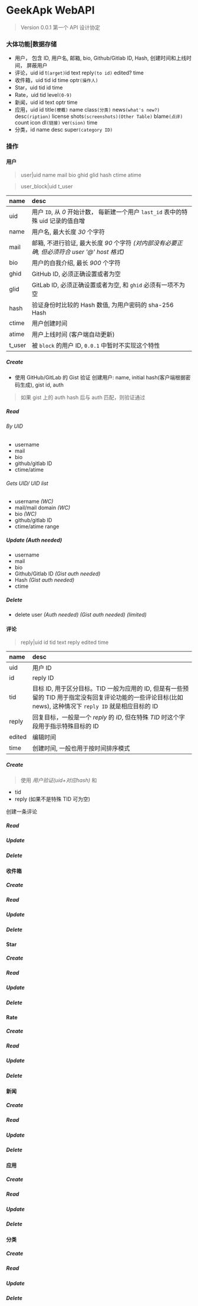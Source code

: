 # GeekApk WebAPI
> Version 0.0.1 第一个 API 设计协定

### 大体功能|数据存储
+ 用户， 包含 ID, 用户名, 邮箱, bio, Github/Gitlab ID, Hash, 创建时间和上线时间， 屏蔽用户
+ 评论，uid id t`(arget)`id text reply`(to id)` edited? time
+ 收件箱，uid tid id time optr`(操作人)`
+ Star，uid tid id time
+ Rate，uid tid level`(0-9)`
+ 新闻，uid id text optr time
+ 应用，uid id title`(梗概)` name class`(分类)` news`(what's new?)` desc`(ription)` license shots`(screenshots)(Other Table)` blame`(点评)` count icon dl`(链接)` ver`(sion)` time
+ 分类，id name desc super`(category ID)`

### 操作
#### 用户
> user|uid name mail bio ghid glid hash ctime atime

> user_block|uid t_user

|name|desc|
:--|:--
uid|用户 `ID`, 从 _0_ 开始计数， 每新建一个用户 `last_id` 表中的特殊 uid 记录的值自增
name|用户名, 最大长度 _30_ 个字符
mail|邮箱, 不进行验证, 最大长度 _90_ 个字符 _(对内部没有必要正确, 但必须符合 user '@' host 格式)_
bio|用户的自我介绍, 最长 _900_ 个字符
ghid|GitHub ID, 必须正确设置或者为空 
glid|GitLab ID, 必须正确设置或者为空, 和 `ghid` 必须有一项不为空
hash|验证身份时比较的 Hash 数值, 为用户密码的 sha-256 Hash
ctime|用户创建时间
atime|用户上线时间 (客户端自动更新)
t_user|被 `block` 的用户 ID, `0.0.1` 中暂时不实现这个特性

##### Create
+ 使用 GitHub/GitLab 的 Gist 验证 创建用户: name, initial hash(客户端根据密码生成), gist id, auth
> 如果 gist 上的 auth hash 后与 auth 匹配，则验证通过

##### Read
###### By UID
+ username
+ mail
+ bio
+ github/gitlab ID
+ ctime/atime

###### Gets UID/ UID list
+ username _(WC)_
+ mail/mail domain _(WC)_
+ bio _(WC)_
+ github/gitlab ID
+ ctime/atime range

##### Update _(Auth needed)_
+ username
+ mail
+ bio
+ Github/Gitlab ID _(Gist auth needed)_
+ Hash _(Gist auth needed)_
+ ctime

##### Delete
+ delete user _(Auth needed) (Gist auth needed) (limited)_

#### 评论
> reply|uid id tid text reply edited time

name|desc
:--|:--
uid|用户 ID
id|reply ID
tid|目标 ID, 用于区分目标。TID 一般为应用的 ID, 但是有一些预留的 TID 用于指定没有回复评论功能的一些评论目标(比如 news), 这种情况下 `reply ID` 就是相应目标的 ID
reply|回复目标，一般是一个 _reply_ 的 _ID_, 但在特殊 _TID_ 时这个字段用于指示特殊目标的 ID
edited|编辑时间
time|创建时间, 一般也用于按时间排序模式

##### Create
> 使用 _用户验证(uid+对应hash)_ 和
+ tid
+ reply (如果不是特殊 TID 可为空)

创建一条评论

##### Read
##### Update
##### Delete

#### 收件箱
##### Create
##### Read
##### Update
##### Delete

#### Star
##### Create
##### Read
##### Update
##### Delete

#### Rate
##### Create
##### Read
##### Update
##### Delete

#### 新闻
##### Create
##### Read
##### Update
##### Delete

#### 应用
##### Create
##### Read
##### Update
##### Delete

#### 分类
##### Create
##### Read
##### Update
##### Delete

